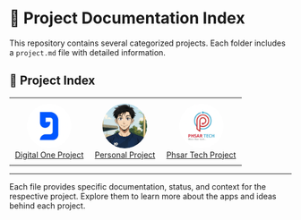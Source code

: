 # 📁 Project Documentation Index

This repository contains several categorized projects. Each folder includes a `project.md` file with detailed information.

## 🔗 Project Index

<table>
  <tr>
    <td align="center" style="padding: 10px;">
      <img href="./digital_one/project.md" src="./assets/digital_one.png" alt="digital_one" width="80" height="80" style="border-radius: 50%;">
      <br/>
      <a href="./digital_one/project.md">Digital One Project</a>
    </td>
    <td align="center" style="padding: 10px;">
      <img src="./assets/my_profile_pic.png" alt="my_profile_pic" width="80" height="80" style="border-radius: 50%;">
      <br/>
      <a href="./personal_project/project.md">Personal Project</a>
    </td>
    <td align="center" style="padding: 10px;">
      <img src="./assets/phsar_tech.png" alt="phsar_tech" width="80" height="80" style="border-radius: 50%;">
      <br/>
      <a href="./phsar_tech/project.md">Phsar Tech Project</a>
    </td>
  </tr>
</table>

---

Each file provides specific documentation, status, and context for the respective project. Explore them to learn more about the apps and ideas behind each project.
